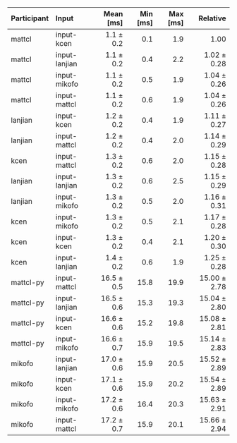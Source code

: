 | Participant | Input | Mean [ms] | Min [ms] | Max [ms] | Relative |
|:---|:---|---:|---:|---:|---:|
| mattcl | input-kcen | 1.1 ± 0.2 | 0.1 | 1.9 | 1.00 |
| mattcl | input-lanjian | 1.1 ± 0.2 | 0.4 | 2.2 | 1.02 ± 0.28 |
| mattcl | input-mikofo | 1.1 ± 0.2 | 0.5 | 1.9 | 1.04 ± 0.26 |
| mattcl | input-mattcl | 1.1 ± 0.2 | 0.6 | 1.9 | 1.04 ± 0.26 |
| lanjian | input-kcen | 1.2 ± 0.2 | 0.4 | 1.9 | 1.11 ± 0.27 |
| lanjian | input-mattcl | 1.2 ± 0.2 | 0.4 | 2.0 | 1.14 ± 0.29 |
| kcen | input-mattcl | 1.3 ± 0.2 | 0.6 | 2.0 | 1.15 ± 0.28 |
| lanjian | input-lanjian | 1.3 ± 0.2 | 0.6 | 2.5 | 1.15 ± 0.29 |
| lanjian | input-mikofo | 1.3 ± 0.2 | 0.5 | 2.0 | 1.16 ± 0.31 |
| kcen | input-mikofo | 1.3 ± 0.2 | 0.5 | 2.1 | 1.17 ± 0.28 |
| kcen | input-kcen | 1.3 ± 0.2 | 0.4 | 2.1 | 1.20 ± 0.30 |
| kcen | input-lanjian | 1.4 ± 0.2 | 0.6 | 1.9 | 1.25 ± 0.28 |
| mattcl-py | input-mattcl | 16.5 ± 0.5 | 15.8 | 19.9 | 15.00 ± 2.78 |
| mattcl-py | input-lanjian | 16.5 ± 0.6 | 15.3 | 19.3 | 15.04 ± 2.80 |
| mattcl-py | input-kcen | 16.6 ± 0.6 | 15.2 | 19.8 | 15.08 ± 2.81 |
| mattcl-py | input-mikofo | 16.6 ± 0.7 | 15.9 | 19.5 | 15.14 ± 2.83 |
| mikofo | input-lanjian | 17.0 ± 0.6 | 15.9 | 20.5 | 15.52 ± 2.89 |
| mikofo | input-kcen | 17.1 ± 0.6 | 15.9 | 20.2 | 15.54 ± 2.89 |
| mikofo | input-mikofo | 17.2 ± 0.6 | 16.4 | 20.3 | 15.63 ± 2.91 |
| mikofo | input-mattcl | 17.2 ± 0.7 | 15.9 | 20.1 | 15.66 ± 2.94 |
